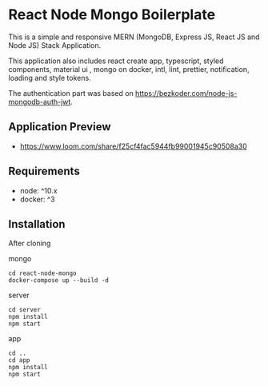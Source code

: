 # React Node Mongo Boilerplate

This is a simple and responsive MERN (MongoDB, Express JS, React JS and Node JS) Stack Application.

This application also includes react create app, typescript, styled components, material ui , mongo on docker, intl, lint, prettier, notification, loading and style tokens.

The authentication part was based on https://bezkoder.com/node-js-mongodb-auth-jwt.

## Application Preview

- https://www.loom.com/share/f25cf4fac5944fb99001945c90508a30

## Requirements

- node: ^10.x
- docker: ^3

## Installation

After cloning

mongo

```
cd react-node-mongo
docker-compose up --build -d
```

server

```
cd server
npm install
npm start
```

app

```
cd ..
cd app
npm install
npm start
```

